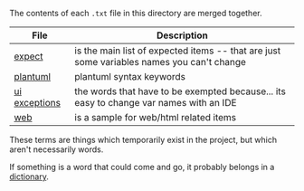 The contents of each `.txt` file in this directory are merged together.

| File                              | Description                                                                               |
| --------------------------------- | ----------------------------------------------------------------------------------------- |
| [expect](expect.txt)              | is the main list of expected items -- that are just some variables names you can't change |
| [plantuml](plantuml.txt)          | plantuml syntax keywords                                                                  |
| [ui exceptions](uiexceptions.txt) | the words that have to be exempted because... its easy to change var names with an IDE    |
| [web](web.txt)                    | is a sample for web/html related items                                                    |

These terms are things which temporarily exist in the project, but which
aren't necessarily words.

If something is a word that could come and go, it probably belongs in a
[dictionary](../dictionary/README.md).
